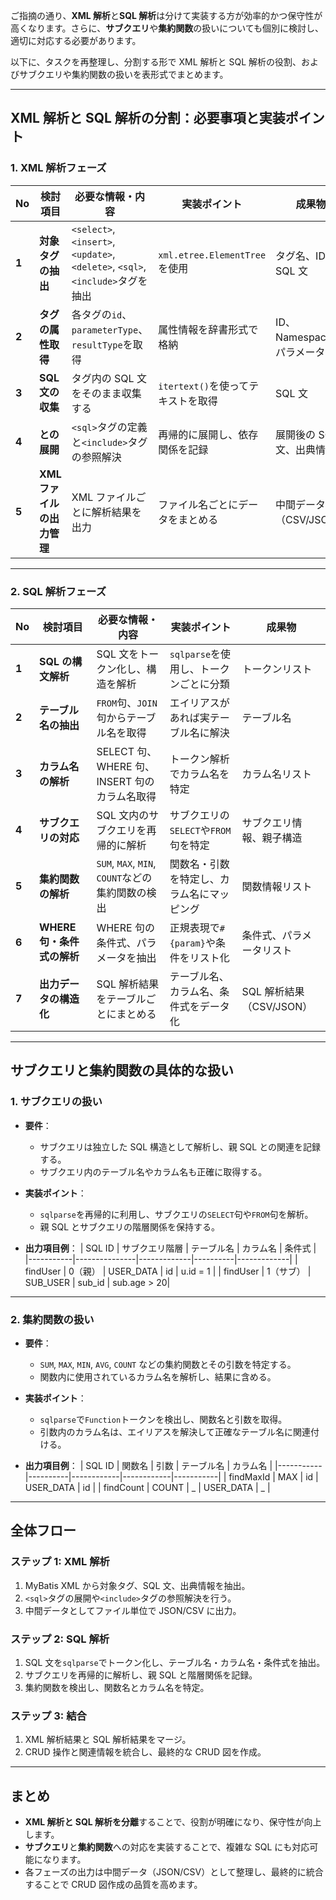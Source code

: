 ご指摘の通り、**XML 解析**と**SQL 解析**は分けて実装する方が効率的かつ保守性が高くなります。さらに、**サブクエリ**や**集約関数**の扱いについても個別に検討し、適切に対応する必要があります。

以下に、タスクを再整理し、分割する形で XML 解析と SQL 解析の役割、およびサブクエリや集約関数の扱いを表形式でまとめます。

---

## **XML 解析と SQL 解析の分割：必要事項と実装ポイント**

### **1. XML 解析フェーズ**

| **No** | **検討項目**               | **必要な情報・内容**                                                           | **実装ポイント**                   | **成果物**                    |
| ------ | -------------------------- | ------------------------------------------------------------------------------ | ---------------------------------- | ----------------------------- |
| **1**  | **対象タグの抽出**         | `<select>`, `<insert>`, `<update>`, `<delete>`, `<sql>`, `<include>`タグを抽出 | `xml.etree.ElementTree`を使用      | タグ名、ID、SQL 文            |
| **2**  | **タグの属性取得**         | 各タグの`id`、`parameterType`、`resultType`を取得                              | 属性情報を辞書形式で格納           | ID、Namespace、パラメータ情報 |
| **3**  | **SQL 文の収集**           | タグ内の SQL 文をそのまま収集する                                              | `itertext()`を使ってテキストを取得 | SQL 文                        |
| **4**  | **<sql>と<include>の展開** | `<sql>`タグの定義と`<include>`タグの参照解決                                   | 再帰的に展開し、依存関係を記録     | 展開後の SQL 文、出典情報     |
| **5**  | **XML ファイルの出力管理** | XML ファイルごとに解析結果を出力                                               | ファイル名ごとにデータをまとめる   | 中間データ（CSV/JSON）        |

---

### **2. SQL 解析フェーズ**

| **No** | **検討項目**               | **必要な情報・内容**                             | **実装ポイント**                           | **成果物**               |
| ------ | -------------------------- | ------------------------------------------------ | ------------------------------------------ | ------------------------ |
| **1**  | **SQL の構文解析**         | SQL 文をトークン化し、構造を解析                 | `sqlparse`を使用し、トークンごとに分類     | トークンリスト           |
| **2**  | **テーブル名の抽出**       | `FROM`句、`JOIN`句からテーブル名を取得           | エイリアスがあれば実テーブル名に解決       | テーブル名               |
| **3**  | **カラム名の解析**         | SELECT 句、WHERE 句、INSERT 句のカラム名取得     | トークン解析でカラム名を特定               | カラム名リスト           |
| **4**  | **サブクエリの対応**       | SQL 文内のサブクエリを再帰的に解析               | サブクエリの`SELECT`や`FROM`句を特定       | サブクエリ情報、親子構造 |
| **5**  | **集約関数の解析**         | `SUM`, `MAX`, `MIN`, `COUNT`などの集約関数の検出 | 関数名・引数を特定し、カラム名にマッピング | 関数情報リスト           |
| **6**  | **WHERE 句・条件式の解析** | WHERE 句の条件式、パラメータを抽出               | 正規表現で`#{param}`や条件をリスト化       | 条件式、パラメータリスト |
| **7**  | **出力データの構造化**     | SQL 解析結果をテーブルごとにまとめる             | テーブル名、カラム名、条件式をデータ化     | SQL 解析結果（CSV/JSON） |

---

## **サブクエリと集約関数の具体的な扱い**

### **1. サブクエリの扱い**

- **要件**：

  - サブクエリは独立した SQL 構造として解析し、親 SQL との関連を記録する。
  - サブクエリ内のテーブル名やカラム名も正確に取得する。

- **実装ポイント**：

  - `sqlparse`を再帰的に利用し、サブクエリの`SELECT`句や`FROM`句を解析。
  - 親 SQL とサブクエリの階層関係を保持する。

- **出力項目例**：
  | SQL ID | サブクエリ階層 | テーブル名 | カラム名 | 条件式 |
  |-----------|---------------|-------------|----------|-------------|
  | findUser | 0（親） | USER_DATA | id | u.id = 1 |
  | findUser | 1（サブ） | SUB_USER | sub_id | sub.age > 20|

---

### **2. 集約関数の扱い**

- **要件**：

  - `SUM`, `MAX`, `MIN`, `AVG`, `COUNT` などの集約関数とその引数を特定する。
  - 関数内に使用されているカラム名を解析し、結果に含める。

- **実装ポイント**：

  - `sqlparse`で`Function`トークンを検出し、関数名と引数を取得。
  - 引数内のカラム名は、エイリアスを解決して正確なテーブル名に関連付ける。

- **出力項目例**：
  | SQL ID | 関数名 | 引数 | テーブル名 | カラム名 |
  |-----------|----------|------------|------------|-----------|
  | findMaxId | MAX | id | USER_DATA | id |
  | findCount | COUNT | _ | USER_DATA | _ |

---

## **全体フロー**

### **ステップ 1: XML 解析**

1. MyBatis XML から対象タグ、SQL 文、出典情報を抽出。
2. `<sql>`タグの展開や`<include>`タグの参照解決を行う。
3. 中間データとしてファイル単位で JSON/CSV に出力。

### **ステップ 2: SQL 解析**

1. SQL 文を`sqlparse`でトークン化し、テーブル名・カラム名・条件式を抽出。
2. サブクエリを再帰的に解析し、親 SQL と階層関係を記録。
3. 集約関数を検出し、関数名とカラム名を特定。

### **ステップ 3: 結合**

1. XML 解析結果と SQL 解析結果をマージ。
2. CRUD 操作と関連情報を統合し、最終的な CRUD 図を作成。

---

## **まとめ**

- **XML 解析と SQL 解析を分離**することで、役割が明確になり、保守性が向上します。
- **サブクエリ**と**集約関数**への対応を実装することで、複雑な SQL にも対応可能になります。
- 各フェーズの出力は中間データ（JSON/CSV）として整理し、最終的に統合することで CRUD 図作成の品質を高めます。
